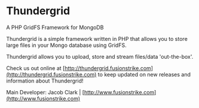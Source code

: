 # Thundergrid #
A PHP GridFS Framework for MongoDB

Thundergrid is a simple framework written in PHP that allows you to store large files in your Mongo database using GridFS. 

Thundergrid allows you to upload, store and stream files/data 'out-the-box'. 

Check us out online at [http://thundergrid.fusionstrike.com](http://thundergrid.fusionstrike.com) to keep updated on new releases and information about Thundergrid!

Main Developer: Jacob Clark | [http://www.fusionstrike.com](http://www.fusionstrike.com)
